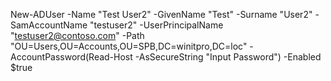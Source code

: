 New-ADUser -Name "Test User2" -GivenName "Test" -Surname "User2" -SamAccountName "testuser2" -UserPrincipalName "testuser2@contoso.com" -Path "OU=Users,OU=Accounts,OU=SPB,DC=winitpro,DC=loc" -AccountPassword(Read-Host -AsSecureString "Input Password") -Enabled $true

